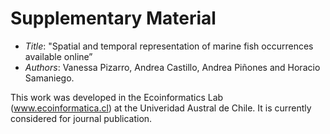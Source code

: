 # Supplementary Material

- _Title_: "Spatial and temporal representation of marine fish occurrences available online” 
- _Authors_: Vanessa Pizarro, Andrea Castillo, Andrea Piñones and Horacio Samaniego.

This work was developed in the Ecoinformatics Lab (www.ecoinformatica.cl) at the Univeridad Austral de Chile.
It is currently considered for journal publication.
